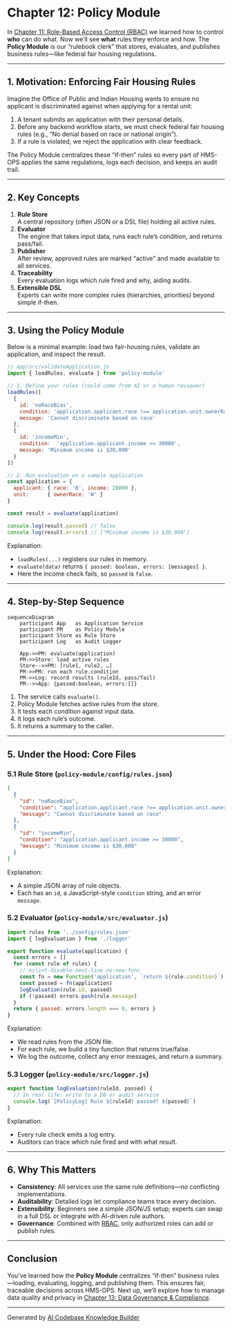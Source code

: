 # Chapter 12: Policy Module

In [Chapter 11: Role-Based Access Control (RBAC)](11_role_based_access_control__rbac__.md) we learned how to control **who** can do what. Now we’ll see **what** rules they enforce and how. The **Policy Module** is our “rulebook clerk” that stores, evaluates, and publishes business rules—like federal fair housing regulations.

---

## 1. Motivation: Enforcing Fair Housing Rules

Imagine the Office of Public and Indian Housing wants to ensure no applicant is discriminated against when applying for a rental unit:

1. A tenant submits an application with their personal details.  
2. Before any backend workflow starts, we must check federal fair housing rules (e.g., “No denial based on race or national origin”).  
3. If a rule is violated, we reject the application with clear feedback.

The Policy Module centralizes these “if-then” rules so every part of HMS-OPS applies the same regulations, logs each decision, and keeps an audit trail.

---

## 2. Key Concepts

1. **Rule Store**  
   A central repository (often JSON or a DSL file) holding all active rules.  
2. **Evaluator**  
   The engine that takes input data, runs each rule’s condition, and returns pass/fail.  
3. **Publisher**  
   After review, approved rules are marked “active” and made available to all services.  
4. **Traceability**  
   Every evaluation logs which rule fired and why, aiding audits.  
5. **Extensible DSL**  
   Experts can write more complex rules (hierarchies, priorities) beyond simple if-then.

---

## 3. Using the Policy Module

Below is a minimal example: load two fair-housing rules, validate an application, and inspect the result.

```js
// app/src/validateApplication.js
import { loadRules, evaluate } from 'policy-module'

// 1. Define your rules (could come from AI or a human reviewer)
loadRules([
  {
    id: 'noRaceBias',
    condition: 'application.applicant.race !== application.unit.ownerRace',
    message: 'Cannot discriminate based on race'
  },
  {
    id: 'incomeMin',
    condition:  'application.applicant.income >= 30000',
    message: 'Minimum income is $30,000'
  }
])

// 2. Run evaluation on a sample application
const application = {
  applicant: { race: 'B', income: 28000 },
  unit:      { ownerRace: 'W' }
}

const result = evaluate(application)

console.log(result.passed) // false
console.log(result.errors) // ["Minimum income is $30,000"]
```

Explanation:
- `loadRules(...)` registers our rules in memory.
- `evaluate(data)` returns `{ passed: boolean, errors: [messages] }`.
- Here the income check fails, so `passed` is `false`.

---

## 4. Step-by-Step Sequence

```mermaid
sequenceDiagram
    participant App   as Application Service
    participant PM    as Policy Module
    participant Store as Rule Store
    participant Log   as Audit Logger

    App->>PM: evaluate(application)
    PM->>Store: load active rules
    Store-->>PM: [rule1, rule2, …]
    PM->>PM: run each rule.condition
    PM->>Log: record results (ruleId, pass/fail)
    PM-->>App: {passed:boolean, errors:[]}
```

1. The service calls `evaluate()`.  
2. Policy Module fetches active rules from the store.  
3. It tests each condition against input data.  
4. It logs each rule’s outcome.  
5. It returns a summary to the caller.

---

## 5. Under the Hood: Core Files

### 5.1 Rule Store (`policy-module/config/rules.json`)

```json
[
  {
    "id": "noRaceBias",
    "condition": "application.applicant.race !== application.unit.ownerRace",
    "message": "Cannot discriminate based on race"
  },
  {
    "id": "incomeMin",
    "condition": "application.applicant.income >= 30000",
    "message": "Minimum income is $30,000"
  }
]
```

Explanation:  
- A simple JSON array of rule objects.
- Each has an `id`, a JavaScript-style `condition` string, and an error `message`.

### 5.2 Evaluator (`policy-module/src/evaluator.js`)

```js
import rules from '../config/rules.json'
import { logEvaluation } from './logger'

export function evaluate(application) {
  const errors = []
  for (const rule of rules) {
    // eslint-disable-next-line no-new-func
    const fn = new Function('application', `return ${rule.condition}`)
    const passed = fn(application)
    logEvaluation(rule.id, passed)
    if (!passed) errors.push(rule.message)
  }
  return { passed: errors.length === 0, errors }
}
```

Explanation:
- We read rules from the JSON file.
- For each rule, we build a tiny function that returns true/false.
- We log the outcome, collect any error messages, and return a summary.

### 5.3 Logger (`policy-module/src/logger.js`)

```js
export function logEvaluation(ruleId, passed) {
  // In real life: write to a DB or audit service
  console.log(`[PolicyLog] Rule ${ruleId} passed? ${passed}`)
}
```

Explanation:
- Every rule check emits a log entry.
- Auditors can trace which rule fired and with what result.

---

## 6. Why This Matters

- **Consistency**: All services use the same rule definitions—no conflicting implementations.  
- **Auditability**: Detailed logs let compliance teams trace every decision.  
- **Extensibility**: Beginners see a simple JSON/JS setup; experts can swap in a full DSL or integrate with AI-driven rule authors.  
- **Governance**: Combined with [RBAC](11_role_based_access_control__rbac__.md), only authorized roles can add or publish rules.

---

## Conclusion

You’ve learned how the **Policy Module** centralizes “if-then” business rules—loading, evaluating, logging, and publishing them. This ensures fair, traceable decisions across HMS-OPS. Next up, we’ll explore how to manage data quality and privacy in [Chapter 13: Data Governance & Compliance](13_data_governance___compliance_.md).

---

Generated by [AI Codebase Knowledge Builder](https://github.com/The-Pocket/Tutorial-Codebase-Knowledge)
